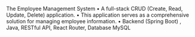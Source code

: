 The Employee Management System
• A full-stack CRUD (Create, Read, Update, Delete) application.
• This application serves as a comprehensive solution for managing employee information.
• Backend (Spring Boot) , Java, RESTful API, React Router, Database MySQL
